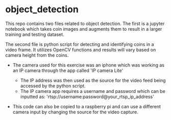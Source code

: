 # object_detection
This repo contains two files related to object detection.
The first is a jupyter notebook which takes coin images and augments them to result in a larger training and testing dataset.

The second file is python script for detecting and identifying coins in a video frame. It utilizes OpenCV functions and results will vary based on camera height from the coins. 
   
   - The camera used for this exercise was an iphone which was working as an IP camera through the app called 'IP camera Lite'
      - The IP address was then used as the source for the video feed being accessed by the python script.
      - The IP camera app requires a username and password which can be inputted as: 'rtsp://username:password@your_rtsp_ip_address'

   - This code can also be copied to a raspberry pi and can use a different camera input by changing the source for the video capture.
